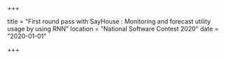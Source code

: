 +++

title = "First round pass with SayHouse : Monitoring and forecast utility usage by using RNN"
location = "National Software Contest 2020"
date = "2020-01-01"

+++